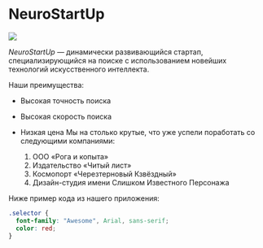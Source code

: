 # NeuroStartUp

![](https://netology-code.github.io/git-homeworks/introduction/assets/logo.png)

_NeuroStartUp_ — динамически развивающийся стартап, специализирующийся на поиске с использованием
новейших технологий искусственного интеллекта.

Наши преимущества:

- Высокая точность поиска
- Высокая скорость поиска
- Низкая цена
  Мы на столько крутые, что уже успели поработать со следующими компаниями:

  1.  ООО «Рога и копыта»
  2.  Издательство «Читый лист»
  3.  Космопорт «Черезтерновый Кзвёздный»
  4.  Дизайн-студия имени Слишком Известного Персонажа

Ниже пример кода из нашего приложения:

```css
.selector {
  font-family: "Awesome", Arial, sans-serif;
  color: red;
}
```
